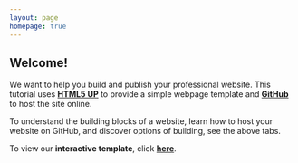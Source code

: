 ```yaml
---
layout: page
homepage: true
---
```




## Welcome!

We want to help you build and publish your professional website. This tutorial uses <a href="https://html5up.net/">**HTML5 UP**</a> to provide a simple webpage template and <a href="https://github.com/">**GitHub**</a> to host the site online.


To understand the building blocks of a website, learn how to host your website on GitHub, and discover options of building, see the above tabs.


To view our **interactive template**, click <a href='https://astrosites.github.io/template/'>**here**</a>.